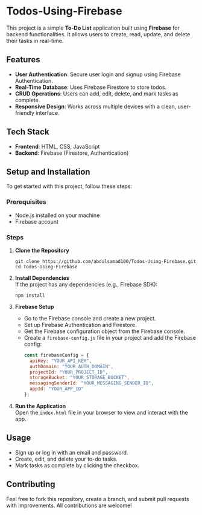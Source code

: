 
# Todos-Using-Firebase

This project is a simple **To-Do List** application built using **Firebase** for backend functionalities. It allows users to create, read, update, and delete their tasks in real-time.

## Features

- **User Authentication**: Secure user login and signup using Firebase Authentication.
- **Real-Time Database**: Uses Firebase Firestore to store todos.
- **CRUD Operations**: Users can add, edit, delete, and mark tasks as complete.
- **Responsive Design**: Works across multiple devices with a clean, user-friendly interface.

## Tech Stack

- **Frontend**: HTML, CSS, JavaScript
- **Backend**: Firebase (Firestore, Authentication)

## Setup and Installation

To get started with this project, follow these steps:

### Prerequisites

- Node.js installed on your machine
- Firebase account

### Steps

1. **Clone the Repository**  
   ```
   git clone https://github.com/abdulsamad100/Todos-Using-Firebase.git
   cd Todos-Using-Firebase
   ```

2. **Install Dependencies**  
   If the project has any dependencies (e.g., Firebase SDK):
   ```
   npm install
   ```

3. **Firebase Setup**  
   - Go to the Firebase console and create a new project.
   - Set up Firebase Authentication and Firestore.
   - Get the Firebase configuration object from the Firebase console.
   - Create a `firebase-config.js` file in your project and add the Firebase config:
     ```javascript
     const firebaseConfig = {
       apiKey: "YOUR_API_KEY",
       authDomain: "YOUR_AUTH_DOMAIN",
       projectId: "YOUR_PROJECT_ID",
       storageBucket: "YOUR_STORAGE_BUCKET",
       messagingSenderId: "YOUR_MESSAGING_SENDER_ID",
       appId: "YOUR_APP_ID"
     };
     ```

4. **Run the Application**  
   Open the `index.html` file in your browser to view and interact with the app.

## Usage

- Sign up or log in with an email and password.
- Create, edit, and delete your to-do tasks.
- Mark tasks as complete by clicking the checkbox.

## Contributing

Feel free to fork this repository, create a branch, and submit pull requests with improvements. All contributions are welcome!
